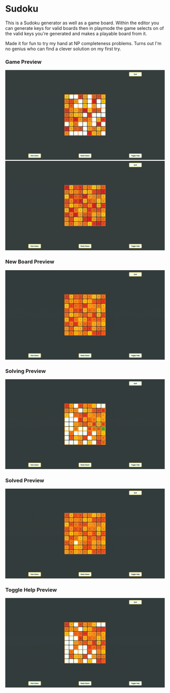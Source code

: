 # Sudoku

This is a Sudoku generator as well as a game board. Within the editor you can generate keys for valid boards then in playmode the game selects on of the valid keys you're generated and makes a playable board from it.

Made it for fun to try my hand at NP completeness problems. Turns out I'm no genius who can find a clever solution on my first try.

### Game Preview
![Game Empty Preview](game_empty_preview.png)
![Game Full Preview](game_full_preview.png)

### New Board Preview
![New Board Preview](new_board_preview.gif)

### Solving Preview
![Solving Preview](solvingb_preview.gif)

### Solved Preview
![Solved Preview](solved_preview.gif)

### Toggle Help Preview
![Toggle Help Preview](toggle_help_preview.gif)
